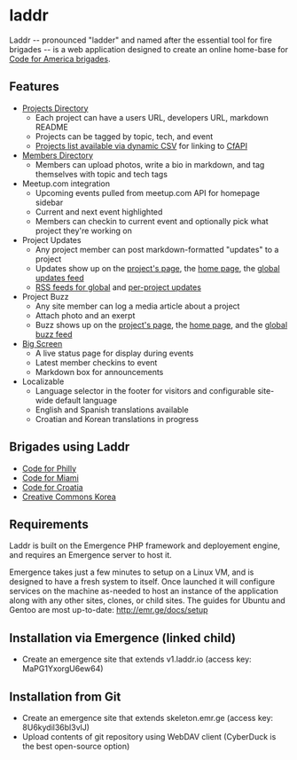 # laddr

Laddr -- pronounced "ladder" and named after the essential tool for fire brigades -- is a web application designed to create an online home-base for [Code for America brigades](http://brigade.codeforamerica.org).

## Features
- [Projects Directory]
  - Each project can have a users URL, developers URL, markdown README
  - Projects can be tagged by topic, tech, and event
  - [Projects list available via dynamic CSV] for linking to [CfAPI](https://github.com/codeforamerica/cfapi)
- [Members Directory]
  - Members can upload photos, write a bio in markdown, and tag themselves with topic and tech tags
- Meetup.com integration
  - Upcoming events pulled from meetup.com API for homepage sidebar
  - Current and next event highlighted
  - Members can checkin to current event and optionally pick what project they're working on
- Project Updates
  - Any project member can post markdown-formatted "updates" to a project
  - Updates show up on the [project's page], the [home page], the [global updates feed]
  - [RSS feeds for global] and [per-project updates]
- Project Buzz
  - Any site member can log a media article about a project
  - Attach photo and an exerpt
  - Buzz shows up on the [project's page], the [home page], and the [global buzz feed]
- [Big Screen]
  - A live status page for display during events
  - Latest member checkins to event
  - Markdown box for announcements
- Localizable
  - Language selector in the footer for visitors and configurable site-wide default language
  - English and Spanish translations available
  - Croatian and Korean translations in progress

## Brigades using Laddr
- [Code for Philly](http://codeforphilly.org)
- [Code for Miami](http://projects.codeformiami.org)
- [Code for Croatia](http://codeforcroatia.org)
- [Creative Commons Korea](http://labs.cckorea.org/)

## Requirements
Laddr is built on the Emergence PHP framework and deployement engine, and requires an Emergence server to host it.

Emergence takes just a few minutes to setup on a Linux VM, and is designed to have a fresh system to itself. Once launched
it will configure services on the machine as-needed to host an instance of the application along with any other
sites, clones, or child sites. The guides for Ubuntu and Gentoo are most up-to-date: http://emr.ge/docs/setup

## Installation via Emergence (linked child)
-  Create an emergence site that extends v1.laddr.io (access key: MaPG1YxorgU6ew64)

## Installation from Git
-  Create an emergence site that extends skeleton.emr.ge (access key: 8U6kydil36bl3vlJ)
-  Upload contents of git repository using WebDAV client (CyberDuck is the best open-source option)


[Projects Directory]: http://codeforphilly.org/projects
[Projects list available via dynamic CSV]: http://codeforphilly.org/projects.csv
[Members Directory]: http://codeforphilly.org/people
[project's page]: http://codeforphilly.org/projects/Bike_Route_Tracker
[home page]: http://codeforphilly.org
[global updates feed]: http://codeforphilly.org/project-updates
[RSS feeds for global]: http://codeforphilly.org/project-updates?format=rss
[per-project updates]: http://codeforphilly.org/project-updates?format=rss&ProjectID=40
[global buzz feed]: http://codeforphilly.org/project-buzz
[Big Screen]: http://codeforphilly.org/bigscreen
